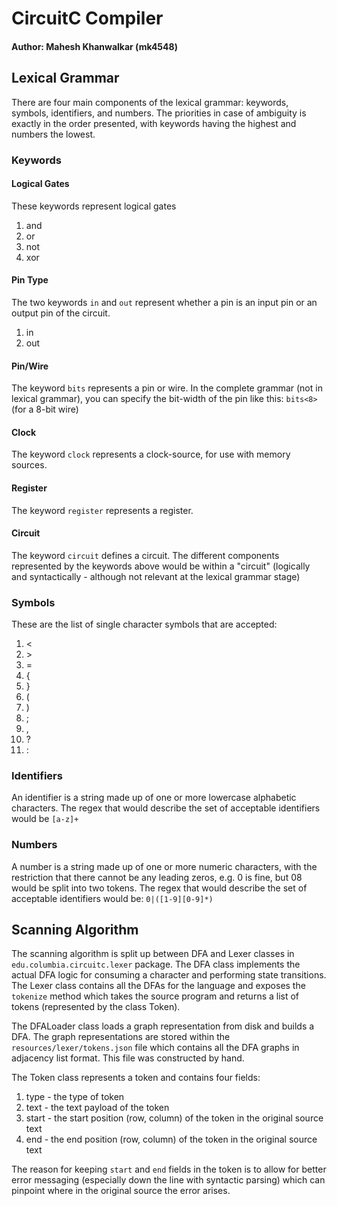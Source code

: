 # CircuitC Compiler

#### Author: Mahesh Khanwalkar (mk4548)

## Lexical Grammar

There are four main components of the lexical grammar: keywords, symbols, identifiers, and numbers. The priorities
in case of ambiguity is exactly in the order presented, with keywords having the highest and numbers the lowest.

### Keywords

#### Logical Gates

These keywords represent logical gates

1. and
2. or
3. not
4. xor

#### Pin Type

The two keywords `in` and `out` represent whether a pin is an input pin or an output pin of the circuit.

1. in
2. out

#### Pin/Wire

The keyword `bits` represents a pin or wire. In the complete grammar (not in lexical grammar), you can specify the
bit-width of the pin like this: `bits<8>` (for a 8-bit wire)

#### Clock

The keyword `clock` represents a clock-source, for use with memory sources.

#### Register

The keyword `register` represents a register.

#### Circuit

The keyword `circuit` defines a circuit. The different components represented by the keywords above would be within a
"circuit" (logically and syntactically - although not relevant at the lexical grammar stage)

### Symbols

These are the list of single character symbols that are accepted:
1. \<
2. \>
3. =
4. {
5. }
6. (
7. )
8. ;
9. ,
10. ?
11. :

### Identifiers

An identifier is a string made up of one or more lowercase alphabetic characters. The regex that would describe the set
of acceptable identifiers would be `[a-z]+`

### Numbers

A number is a string made up of one or more numeric characters, with the restriction that there cannot be any leading
zeros, e.g. 0 is fine, but 08 would be split into two tokens. The regex that would describe the set of acceptable
identifiers would be: `0|([1-9][0-9]*)`

## Scanning Algorithm

The scanning algorithm is split up between DFA and Lexer classes in `edu.columbia.circuitc.lexer` package. The DFA class
implements the actual DFA logic for consuming a character and performing state transitions. The Lexer class contains
all the DFAs for the language and exposes the `tokenize` method which takes the source program and returns a list of
tokens (represented by the class Token).

The DFALoader class loads a graph representation from disk and builds a DFA. The graph representations are stored within
the `resources/lexer/tokens.json` file which contains all the DFA graphs in adjacency list format. This file was
constructed by hand.

The Token class represents a token and contains four fields:

1. type - the type of token
2. text - the text payload of the token
3. start - the start position (row, column) of the token in the original source text
4. end - the end position (row, column) of the token in the original source text

The reason for keeping `start` and `end` fields in the token is to allow for better error messaging (especially down
the line with syntactic parsing) which can pinpoint where in the original source the error arises.

